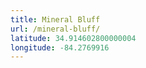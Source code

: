 ```yaml
---
title: Mineral Bluff
url: /mineral-bluff/
latitude: 34.914602800000004
longitude: -84.2769916
---
```

